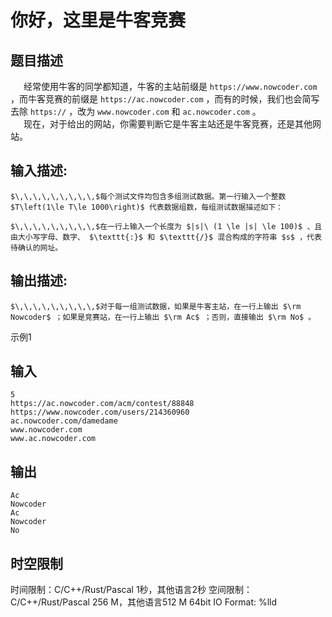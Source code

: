# 你好，这里是牛客竞赛

## 题目描述

$\,\,\,\,\,\,\,\,\,$经常使用牛客的同学都知道，牛客的主站前缀是 $\texttt{https://www.nowcoder.com}$ ，而牛客竞赛的前缀是 $\texttt{https://ac.nowcoder.com}$ ，而有的时候，我们也会简写去除 $\texttt{https://}$ ，改为 $\texttt{www.nowcoder.com}$ 和 $\texttt{ac.nowcoder.com}$ 。  
$\,\,\,\,\,\,\,\,\,$现在，对于给出的网站，你需要判断它是牛客主站还是牛客竞赛，还是其他网站。

## 输入描述:
    
    
    $\,\,\,\,\,\,\,\,\,$每个测试文件均包含多组测试数据。第一行输入一个整数 $T\left(1\le T\le 1000\right)$ 代表数据组数，每组测试数据描述如下：  
      
    $\,\,\,\,\,\,\,\,\,$在一行上输入一个长度为 $|s|\ (1 \le |s| \le 100)$ 、且由大小写字母、数字、 $\texttt{:}$ 和 $\texttt{/}$ 混合构成的字符串 $s$ ，代表待确认的网址。

## 输出描述:
    
    
    $\,\,\,\,\,\,\,\,\,$对于每一组测试数据，如果是牛客主站，在一行上输出 $\rm Nowcoder$ ；如果是竞赛站，在一行上输出 $\rm Ac$ ；否则，直接输出 $\rm No$ 。

示例1 

## 输入
    
    
    5
    https://ac.nowcoder.com/acm/contest/88848
    https://www.nowcoder.com/users/214360960
    ac.nowcoder.com/damedame
    www.nowcoder.com
    www.ac.nowcoder.com

## 输出
    
    
    Ac
    Nowcoder
    Ac
    Nowcoder
    No


## 时空限制

时间限制：C/C++/Rust/Pascal 1秒，其他语言2秒
空间限制：C/C++/Rust/Pascal 256 M，其他语言512 M
64bit IO Format: %lld